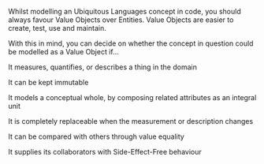 Whilst modelling an Ubiquitous Languages concept in code, you should always favour Value Objects over Entities. Value Objects are easier to create, test, use and maintain.

With this in mind, you can decide on whether the concept in question could be modelled as a Value Object if…

It measures, quantifies, or describes a thing in the domain

It can be kept immutable

It models a conceptual whole, by composing related attributes as an integral unit

It is completely replaceable when the measurement or description changes

It can be compared with others through value equality

It supplies its collaborators with Side-Effect-Free behaviour


